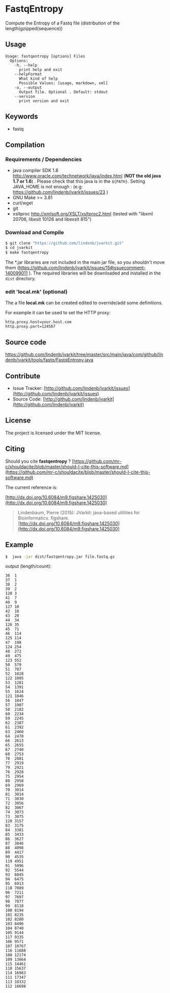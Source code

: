 # FastqEntropy

Compute the Entropy of a Fastq file (distribution of the length(gzipped(sequence))


## Usage

```
Usage: fastqentropy [options] Files
  Options:
    -h, --help
      print help and exit
    --helpFormat
      What kind of help
      Possible Values: [usage, markdown, xml]
    -o, --output
      Output file. Optional . Default: stdout
    --version
      print version and exit

```


## Keywords

 * fastq


## Compilation

### Requirements / Dependencies

* java compiler SDK 1.8 http://www.oracle.com/technetwork/java/index.html (**NOT the old java 1.7 or 1.6**) . Please check that this java is in the `${PATH}`. Setting JAVA_HOME is not enough : (e.g: https://github.com/lindenb/jvarkit/issues/23 )
* GNU Make >= 3.81
* curl/wget
* git
* xsltproc http://xmlsoft.org/XSLT/xsltproc2.html (tested with "libxml 20706, libxslt 10126 and libexslt 815")


### Download and Compile

```bash
$ git clone "https://github.com/lindenb/jvarkit.git"
$ cd jvarkit
$ make fastqentropy
```

The *.jar libraries are not included in the main jar file, so you shouldn't move them (https://github.com/lindenb/jvarkit/issues/15#issuecomment-140099011 ).
The required libraries will be downloaded and installed in the `dist` directory.

### edit 'local.mk' (optional)

The a file **local.mk** can be created edited to override/add some definitions.

For example it can be used to set the HTTP proxy:

```
http.proxy.host=your.host.com
http.proxy.port=124567
```
## Source code 

[https://github.com/lindenb/jvarkit/tree/master/src/main/java/com/github/lindenb/jvarkit/tools/fastq/FastqEntropy.java
](https://github.com/lindenb/jvarkit/tree/master/src/main/java/com/github/lindenb/jvarkit/tools/fastq/FastqEntropy.java
)
## Contribute

- Issue Tracker: [http://github.com/lindenb/jvarkit/issues](http://github.com/lindenb/jvarkit/issues)
- Source Code: [http://github.com/lindenb/jvarkit](http://github.com/lindenb/jvarkit)

## License

The project is licensed under the MIT license.

## Citing

Should you cite **fastqentropy** ? [https://github.com/mr-c/shouldacite/blob/master/should-I-cite-this-software.md](https://github.com/mr-c/shouldacite/blob/master/should-I-cite-this-software.md)

The current reference is:

[http://dx.doi.org/10.6084/m9.figshare.1425030](http://dx.doi.org/10.6084/m9.figshare.1425030)

> Lindenbaum, Pierre (2015): JVarkit: java-based utilities for Bioinformatics. figshare.
> [http://dx.doi.org/10.6084/m9.figshare.1425030](http://dx.doi.org/10.6084/m9.figshare.1425030)


## Example

```bash
$  java -jar dist/fastqentropy.jar file.fastq.gz
```
output (length/count):
```
36	1
37	1
38	2
39	2
128	3
41	7
40	9
127	10
42	18
43	20
44	34
126	35
45	71
46	114
125	114
47	198
124	254
48	272
49	475
123	552
50	579
51	787
52	1028
122	1085
53	1281
54	1391
55	1624
121	1846
56	1847
57	1907
58	2182
60	2234
59	2245
62	2387
61	2392
63	2460
64	2478
66	2613
65	2655
67	2740
68	2753
78	2881
77	2919
79	2921
76	2928
75	2954
80	2958
69	2969
70	3014
81	3014
71	3030
72	3056
82	3067
74	3073
73	3075
120	3157
83	3175
84	3381
85	3433
86	3627
87	3846
88	4098
89	4417
90	4535
119	4951
91	5096
92	5544
93	6045
94	6475
95	6913
118	7089
96	7211
97	7697
98	7877
99	8118
100	8194
101	8235
102	8280
103	8496
104	8740
105	9144
117	9335
106	9571
107	10767
116	11688
108	12174
109	13664
115	14461
110	15637
114	16983
111	17347
113	18332
112	18698
```

